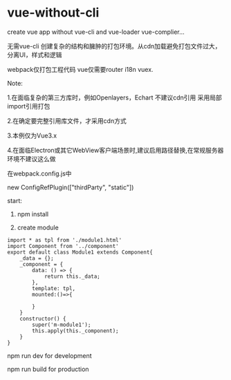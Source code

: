 # vue-without-cli
create vue app without vue-cli and vue-loader vue-complier...

无需vue-cli 创建复杂的结构和臃肿的打包环境。从cdn加载避免打包文件过大，分离UI，样式和逻辑

webpack仅打包工程代码 vue仅需要router i18n vuex.

Note:

1.在面临复杂的第三方库时，例如Openlayers，Echart 不建议cdn引用 采用局部import引用打包

2.在确定要完整引用库文件，才采用cdn方式

3.本例仅为Vue3.x

4.在面临Electron或其它WebView客户端场景时,建议启用路径替换,在常规服务器环境不建议这么做

在webpack.config.js中

new ConfigRefPlugin(["thirdParty", "static"])


start:

1. npm install

2. create module


```
import * as tpl from './module1.html'
import Component from '../component'
export default class Module1 extends Component{
    _data = {};
    _component = {
        data: () => {
            return this._data;
        },
        template: tpl,
        mounted:()=>{
           
        }
    }
    constructor() {
        super('m-module1');
        this.apply(this._component);
    }
}
```
npm run dev for development

npm run build for production
